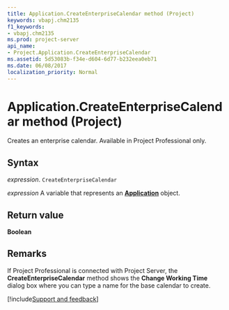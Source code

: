 ```yaml
---
title: Application.CreateEnterpriseCalendar method (Project)
keywords: vbapj.chm2135
f1_keywords:
- vbapj.chm2135
ms.prod: project-server
api_name:
- Project.Application.CreateEnterpriseCalendar
ms.assetid: 5d53083b-f34e-d604-6d77-b232eea0eb71
ms.date: 06/08/2017
localization_priority: Normal
---
```



# Application.CreateEnterpriseCalendar method (Project)

Creates an enterprise calendar. Available in Project Professional only.


## Syntax

_expression_. `CreateEnterpriseCalendar`

_expression_ A variable that represents an **[Application](Project.Application.md)** object.


## Return value

 **Boolean**


## Remarks

If Project Professional is connected with Project Server, the  **CreateEnterpriseCalendar** method shows the **Change Working Time** dialog box where you can type a name for the base calendar to create.

[!include[Support and feedback](~/includes/feedback-boilerplate.md)]